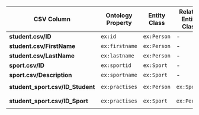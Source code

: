 | CSV Column                     | Ontology Property | Entity Class | Related Entity Class | Subject Generation       | Join Condition                              |
|--------------------------------|-------------------|--------------|----------------------|--------------------------|---------------------------------------------|
| **student.csv/ID**             | `ex:id`           | `ex:Person`  | -                    | `ex:Student_{ID}`        | -                                           |
| **student.csv/FirstName**      | `ex:firstname`    | `ex:Person`  | -                    | `ex:Student_{ID}`        | -                                           |
| **student.csv/LastName**       | `ex:lastname`     | `ex:Person`  | -                    | `ex:Student_{ID}`        | -                                           |
| **sport.csv/ID**               | `ex:sportid`      | `ex:Sport`   | -                    | `ex:Sport_{ID}`          | -                                           |
| **sport.csv/Description**      | `ex:sportname`    | `ex:Sport`   | -                    | `ex:Sport_{ID}`          | -                                           |
| **student_sport.csv/ID_Student** | `ex:practises`  | `ex:Person`  | `ex:Sport`           | `ex:Student_{ID_Student}` | `student_sport.ID_Student = student.ID`     |
| **student_sport.csv/ID_Sport**   | `ex:practises`  | `ex:Sport`   | `ex:Person`          | `ex:Sport_{ID_Sport}`     | `student_sport.ID_Sport = sport.ID`         |
